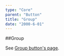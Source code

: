 ```yaml
---
type: "Core"
parent: "Button"
title: "Group"
date: "2000-6-01"
---
```


##Group

See [Group button's page](/core/group/button).
